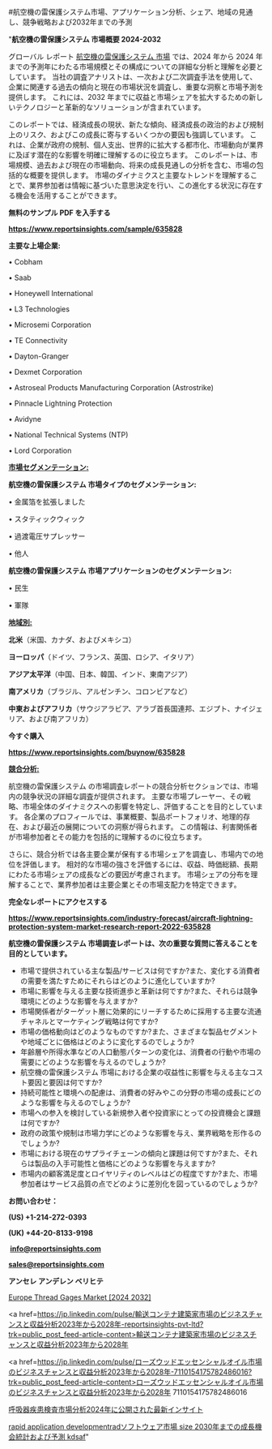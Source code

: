 #航空機の雷保護システム市場、アプリケーション分析、シェア、地域の見通し、競争戦略および2032年までの予測

"<strong>航空機の雷保護システム 市場概要 2024-2032</strong>

グローバル レポート <a href=https://www.reportsinsights.com/sample/635828>航空機の雷保護システム 市場</a> では、2024 年から 2024 年までの予測年にわたる市場規模とその構成についての詳細な分析と理解を必要としています。 当社の調査アナリストは、一次および二次調査手法を使用して、企業に関連する過去の傾向と現在の市場状況を調査し、重要な洞察と市場予測を提供します。 これには、2032 年までに収益と市場シェアを拡大​​するための新しいテクノロジーと革新的なソリューションが含まれています。

このレポートでは、経済成長の現状、新たな傾向、経済成長の政治的および規制上のリスク、およびこの成長に寄与するいくつかの要因も強調しています。 これは、企業が政府の規制、個人支出、世界的に拡大する都市化、市場動向が業界に及ぼす潜在的な影響を明確に理解するのに役立ちます。 このレポートは、市場規模、過去および現在の市場動向、将来の成長見通しの分析を含む、市場の包括的な概要を提供します。 市場のダイナミクスと主要なトレンドを理解することで、業界参加者は情報に基づいた意思決定を行い、この進化する状況に存在する機会を活用することができます。

<strong><b>無料のサンプル PDF を入手する</b></strong>

<a href=https://www.reportsinsights.com/sample/635828><strong><u>https://www.reportsinsights.com/sample/635828</u></strong></a>

<strong>主要な上場企業:</strong>

• Cobham 

• Saab 

• Honeywell International 

• L3 Technologies 

• Microsemi Corporation 

• TE Connectivity 

• Dayton-Granger 

• Dexmet Corporation 

• Astroseal Products Manufacturing Corporation (Astrostrike) 

• Pinnacle Lightning Protection 

• Avidyne 

• National Technical Systems (NTP) 

• Lord Corporation

<strong><u>市場セグメンテーション</u></strong><strong><u>:</u></strong>

<strong>航空機の雷保護システム 市場タイプのセグメンテーション:</strong>

• 金属箔を拡張しました

• スタティックウィック

• 過渡電圧サプレッサー

• 他人

<strong>航空機の雷保護システム 市場アプリケーションのセグメンテーション:</strong>

• 民生

• 軍隊

<strong><u>地域別</u></strong><strong><u>:</u></strong>

<strong>北米</strong>（米国、カナダ、およびメキシコ）

<strong>ヨーロッパ</strong>（ドイツ、フランス、英国、ロシア、イタリア）

<strong>アジア太平洋</strong>（中国、日本、韓国、インド、東南アジア）

<strong>南アメリカ</strong>（ブラジル、アルゼンチン、コロンビアなど）

<strong>中東およびアフリカ</strong>（サウジアラビア、アラブ首長国連邦、エジプト、ナイジェリア、および南アフリカ）

<strong>今すぐ購入</strong>

<a href=https://www.reportsinsights.com/buynow/635828><strong><u>https://www.reportsinsights.com/buynow/635828</u></strong></a>

<strong><u>競合分析:</u></strong>

航空機の雷保護システム の市場調査レポートの競合分析セクションでは、市場内の競争状況の詳細な調査が提供されます。 主要な市場プレーヤー、その戦略、市場全体のダイナミクスへの影響を特定し、評価することを目的としています。 各企業のプロフィールでは、事業概要、製品ポートフォリオ、地理的存在、および最近の展開についての洞察が得られます。 この情報は、利害関係者が市場参加者とその能力を包括的に理解するのに役立ちます。

さらに、競合分析では各主要企業が保有する市場シェアを調査し、市場内での地位を評価します。 相対的な市場の強さを評価するには、収益、時価総額、長期にわたる市場シェアの成長などの要因が考慮されます。 市場シェアの分布を理解することで、業界参加者は主要企業とその市場支配力を特定できます。

<strong>完全なレポートにアクセスする</strong>

<a href=https://www.reportsinsights.com/industry-forecast/aircraft-lightning-protection-system-market-research-report-2022-635828><strong><u><b>https://www.reportsinsights.com/industry-forecast/aircraft-lightning-protection-system-market-research-report-2022-635828</b></u></strong></a>

<strong><b>航空機の雷保護システム 市場調査レポートは、次の重要な質問に答えることを目的としています。</b></strong>
<ul>
  <li>市場で提供されている主な製品/サービスは何ですか?また、変化する消費者の需要を満たすためにそれらはどのように進化していますか?</li>
  <li>市場に影響を与える主要な技術進歩と革新は何ですか?また、それらは競争環境にどのような影響を与えますか?</li>
  <li>市場関係者がターゲット層に効果的にリーチするために採用する主要な流通チャネルとマーケティング戦略は何ですか?</li>
  <li>市場の価格動向はどのようなものですか?また、さまざまな製品セグメントや地域ごとに価格はどのように変化するのでしょうか?</li>
  <li>年齢層や所得水準などの人口動態パターンの変化は、消費者の行動や市場の需要にどのような影響を与えるのでしょうか?</li>
  <li>航空機の雷保護システム 市場における企業の収益性に影響を与える主なコスト要因と要因は何ですか?</li>
  <li>持続可能性と環境への配慮は、消費者の好みやこの分野の市場の成長にどのような影響を与えるのでしょうか?</li>
  <li>市場への参入を検討している新規参入者や投資家にとっての投資機会と課題は何ですか?</li>
  <li>政府の政策や規制は市場力学にどのような影響を与え、業界戦略を形作るのでしょうか?</li>
  <li>市場における現在のサプライチェーンの傾向と課題は何ですか?また、それらは製品の入手可能性と価格にどのような影響を与えますか?</li>
  <li>市場内の顧客満足度とロイヤリティのレベルはどの程度ですか?また、市場参加者はサービス品質の点でどのように差別化を図っているのでしょうか?</li>
</ul>
<strong>お問い合わせ：</strong>

<strong>(US) +1-214-272-0393</strong>

<strong>(UK) +44-20-8133-9198</strong>

<strong> </strong><a href=info@reportsinsights.com><strong><u>info@reportsinsights.com</u></strong></a>

<a href=sales@reportsinsights.com><strong><u>sales@reportsinsights.com</u></strong></a>

<strong>アンセレ アンデレン ベリヒテ</strong>

<a href=https://www.linkedin.com/pulse/europe-thread-gages-markets-emerging-trends-research-o6fpf/>Europe Thread Gages Market [2024 2032]</a>

<a href=https://jp.linkedin.com/pulse/輸送コンテナ建築家市場のビジネスチャンスと収益分析2023年から2028年-reportsinsights-pvt-ltd?trk=public_post_feed-article-content>輸送コンテナ建築家市場のビジネスチャンスと収益分析2023年から2028年</a>

<a href=https://jp.linkedin.com/pulse/ローズウッドエッセンシャルオイル市場のビジネスチャンスと収益分析2023年から2028年-7110154175782486016?trk=public_post_feed-article-content>ローズウッドエッセンシャルオイル市場のビジネスチャンスと収益分析2023年から2028年 7110154175782486016</a>

<a href=https://www.linkedin.com/pulse/呼吸器疾患検査市場分析2024年に公開された最新インサイト-healthscope-news-245/>呼吸器疾患検査市場分析2024年に公開された最新インサイト</a>

<a href=https://www.linkedin.com/pulse/rapid-application-developmentradソフトウェア市場-size-2030年までの成長機会統計および予測-kdsaf/>rapid application developmentradソフトウェア市場 size 2030年までの成長機会統計および予測 kdsaf</a>"
